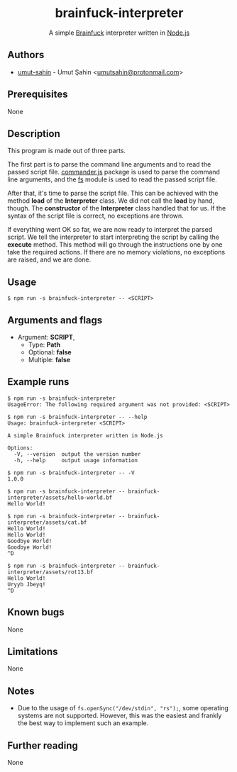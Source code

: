 <div align="center">
  <h1>brainfuck-interpreter</h1>
  A simple <a href="https://esolangs.org/wiki/brainfuck">Brainfuck</a> interpreter written in <a href="https://nodejs.org/en/">Node.js</a>
</div>

## Authors

- [umut-sahin](https://github.com/umut-sahin) - Umut Şahin \<umutsahin@protonmail.com>

## Prerequisites

None

## Description

This program is made out of three parts.

The first part is to parse the command line arguments and to read the passed script file.
[commander.js] package is used to parse the command line arguments, and the [fs] module is used to read the passed script file.

After that, it's time to parse the script file.
This can be achieved with the method **load** of the **Interpreter** class.
We did not call the **load** by hand, though.
The **constructor** of the **Interpreter** class handled that for us.
If the syntax of the script file is correct, no exceptions are thrown.

If everything went OK so far, we are now ready to interpret the parsed script.
We tell the interpreter to start interpreting the script by calling the **execute** method.
This method will go through the instructions one by one take the required actions.
If there are no memory violations, no exceptions are raised, and we are done.

## Usage

```
$ npm run -s brainfuck-interpreter -- <SCRIPT>
```

## Arguments and flags

- Argument: **SCRIPT**,
  - Type: **Path**
  - Optional: **false**
  - Multiple: **false**

## Example runs

```
$ npm run -s brainfuck-interpreter
UsageError: The following required argument was not provided: <SCRIPT>
```

```
$ npm run -s brainfuck-interpreter -- --help
Usage: brainfuck-interpreter <SCRIPT>

A simple Brainfuck interpreter written in Node.js

Options:
  -V, --version  output the version number
  -h, --help     output usage information
```

```
$ npm run -s brainfuck-interpreter -- -V
1.0.0
```

```
$ npm run -s brainfuck-interpreter -- brainfuck-interpreter/assets/hello-world.bf
Hello World!
```

```
$ npm run -s brainfuck-interpreter -- brainfuck-interpreter/assets/cat.bf
Hello World!
Hello World!
Goodbye World!
Goodbye World!
^D
```

```
$ npm run -s brainfuck-interpreter -- brainfuck-interpreter/assets/rot13.bf
Hello World!
Uryyb Jbeyq!
^D
```

## Known bugs

None

## Limitations

None

## Notes

- Due to the usage of `fs.openSync("/dev/stdin", "rs");`, some operating systems are not supported.
  However, this was the easiest and frankly the best way to implement such an example.

## Further reading

None


[//]: # (Links)

[commander.js]:
  https://github.com/tj/commander.js
[fs]:
  https://nodejs.org/api/fs.html
